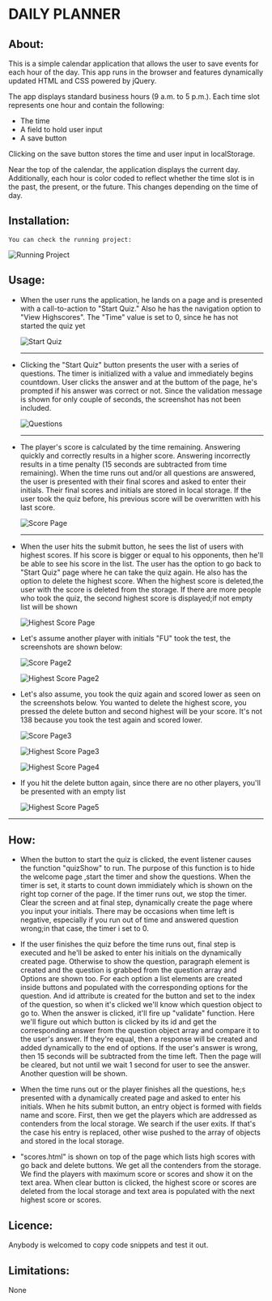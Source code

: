 # DAILY PLANNER

## About: ##

This is a simple calendar application that allows the user to save events for each hour of the day. This app runs in the browser and features dynamically updated HTML and CSS powered by jQuery.

The app displays standard business hours (9 a.m. to 5 p.m.). Each time slot represents one hour and contain the following:

* The time
* A field to hold user input
* A save button

Clicking on the save button stores the time and user input in localStorage.

Near the top of the calendar, the application displays the current day. Additionally, each hour is color coded to reflect whether the time slot is in the past, the present, or the future. This changes depending on the time of day.

## Installation: ##

    You can check the running project:
    
   ![Running Project](https://aysenunlu.github.io/Daily-Planner/)

## Usage: ##

   - When the user runs the application, he lands on a page and is presented with a call-to-action to "Start Quiz." Also he has the navigation option to "View Highscores". The "Time" value is set to 0, since he has not started the quiz yet

     ![Start Quiz](images/welcomePage.png)
     
     ---------------------------------------------------------------------------------------------------

   - Clicking the "Start Quiz" button presents the user with a series of questions. The timer is initialized with a value and immediately begins countdown. User clicks the answer and at the buttom of the page, he's prompted if his answer was correct or not. Since the validation message is shown for only couple of seconds, the screenshot has not been included.

     ![Questions](images/question.png)

     --------------------------------------------------------------

   - The player's score is calculated by the time remaining. Answering quickly and correctly results in a higher score. Answering incorrectly results in a time penalty (15 seconds are subtracted from time remaining). When the time runs out and/or all questions are answered, the user is presented with their final scores and asked to enter their initials. Their final scores and initials are stored in local storage. If the user took the quiz before, his previous score will be overwritten with his last score. 

     ![Score Page](images/scorePage1.png)

     -----------------------------------------------------------------------------------------------------

   - When the user hits the submit button, he sees the list of users with highest scores. If his score is bigger or equal to his opponents, then he'll be able to see his score in the list. The user has the option to go back to "Start Quiz" page where he can take the quiz again. He also has the option to delete the highest score. When the highest score is deleted,the user with the score is deleted from the storage. If there are more people who took the quiz, the second highest score is displayed;if not empty list will be shown

     ![Highest Score Page](images/HighScores1.png)

- Let's assume another player with initials "FU" took the test, the screenshots are shown below:
    
     ![Score Page2](images/scorePage2.png)

     ![Highest Score Page2](images/HighScores2.png)

- Let's also assume, you took the quiz again and scored lower as seen on the screenshots below. You wanted to delete the highest score, you pressed the delete button and second highest will be your score. It's not 138 because you took the test again and scored lower.

     ![Score Page3](images/scorePage3.png)

     ![Highest Score Page3](images/HighScores3.png)

     ![Highest Score Page4](images/highScores4.png)

- If you hit the delete button again, since there are no other players, you'll be presented with an empty list

     ![Highest Score Page5](images/highScores5.png)

---------------------------------------------------------------------------------------------------------------------------

## How: ##

* When the button to start the quiz is clicked, the event listener causes the function "quizShow" to run. The purpose of this function is to hide the welcome page ,start the timer and show the questions. When the timer is set, it starts to count down immidiately which is shown on the right top corner of the page. If the timer runs out, we stop the timer. Clear the screen and at final step, dynamically create the page where you input your initials. There may be occasions when time left is negative, especially if you run out of time and answered question wrong;in that case, the timer i set to 0.

* If the user finishes the quiz before the time runs out, final step is executed and he'll be asked to enter his initials on the dynamically created page. Otherwise to show the question, paragraph element is created and the question is grabbed from the question array and Options are shown too. For each option a list elements are created inside buttons and populated with the corresponding options for the question. And id attribute is created for the button and set to the index of the question, so when it's clicked we'll know which question object to go to. When the answer is clicked, it'll fire up "validate" function. Here we'll figure out which button is clicked by its id and get the corresponding answer from the question object array and compare it to the user's answer. If they're equal, then a response will be created and added dynamically to the end of options. If the user's answer is wrong, then 15 seconds will be subtracted from the time left. Then the page will be cleared, but not until we wait 1 second for user to see the answer. Another question will be shown.

* When the time runs out or the player finishes all the questions, he;s presented with a dynamically created page and asked to enter his initials. When he hits submit button, an entry object is formed with fields name and score. First, then we get the players which are addressed as contenders from the local storage. We search if the user exits. If that's the case his entry is replaced, other wise pushed to the array of objects and stored in the local storage.

* "scores.html" is shown on top of the page which lists high scores with go back and delete buttons. We get all the contenders from the storage. We find the players with maximum score or scores and show it on the text area. When clear button is clicked, the highest score or scores are deleted from the local storage and text area is populated with the next highest score or scores.

## Licence: ##

Anybody is welcomed to copy code snippets and test it out.

## Limitations: ##

 None